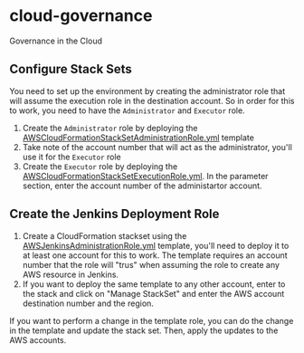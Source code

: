 # cloud-governance
Governance in the Cloud

## Configure Stack Sets
You need to set up the environment by creating the administrator role that will assume the execution role in the destination account. So in order for this to work, you need to have the `Administrator` and `Executor` role.

1. Create the `Administrator` role by deploying the [AWSCloudFormationStackSetAdministrationRole.yml](AWSCloudFormationStackSetAdministrationRole.yml) template
2. Take note of the account number that will act as the administrator, you'll use it for the `Executor` role
3. Create the `Executor` role by deploying the [AWSCloudFormationStackSetExecutionRole.yml](AWSCloudFormationStackSetExecutionRole.yml). In the parameter section, enter the account number of the administartor account.

## Create the Jenkins Deployment Role

1. Create a CloudFormation stackset using the [AWSJenkinsAdministrationRole.yml](AWSJenkinsAdministrationRole.yml) template, you'll need to deploy it to at least one account for this to work. The template requires an account number that the role will "trus" when assuming the role to create any AWS resource in Jenkins.
2. If you want to deploy the same template to any other account, enter to the stack and click on "Manage StackSet" and enter the AWS account destination number and the region.

If you want to perform a change in the template role, you can do the change in the template and update the stack set. Then, apply the updates to the AWS accounts.